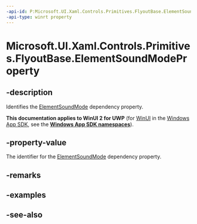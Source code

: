 ```yaml
---
-api-id: P:Microsoft.UI.Xaml.Controls.Primitives.FlyoutBase.ElementSoundModeProperty
-api-type: winrt property
---
```


<!-- Property syntax
public Windows.UI.Xaml.DependencyProperty ElementSoundModeProperty { get; }
-->

# Microsoft.UI.Xaml.Controls.Primitives.FlyoutBase.ElementSoundModeProperty

## -description
Identifies the [ElementSoundMode](flyoutbase_elementsoundmode.md) dependency property.

**This documentation applies to WinUI 2 for UWP** (for [WinUI](/windows/apps/winui/winui3/) in the [Windows App SDK](/windows/apps/windows-app-sdk/), see the **[Windows App SDK namespaces](/windows/windows-app-sdk/api/winrt/)**).

## -property-value
The identifier for the [ElementSoundMode](flyoutbase_elementsoundmode.md) dependency property.

## -remarks

## -examples

## -see-also
